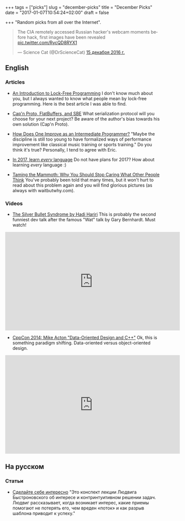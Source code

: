 +++
tags = ["picks"]
slug = "december-picks"
title = "December Picks"
date = "2017-01-07T10:54:24+02:00"
draft = false

+++
"Random picks from all over the Internet".

<!--more-->

<blockquote class="twitter-tweet" data-lang="ru"><p lang="en" dir="ltr">The CIA remotely accessed Russian hacker&#39;s webcam moments before hack, first images have been revealed <a href="https://t.co/RycQD8RYX1">pic.twitter.com/RycQD8RYX1</a></p>&mdash; Science Cat (@DrScienceCat) <a href="https://twitter.com/DrScienceCat/status/809473634259636225">15 декабря 2016 г.</a></blockquote>
<script async src="//platform.twitter.com/widgets.js" charset="utf-8"></script>

## English

### Articles

* [An Introduction to Lock-Free Programming](http://preshing.com/20120612/an-introduction-to-lock-free-programming/)
  I don't know much about you, but I always wanted to know what people mean by
  lock-free programming. Here is the best article I was able to find.

* [Cap'n Proto, FlatBuffers, and SBE](https://capnproto.org/news/2014-06-17-capnproto-flatbuffers-sbe.html)
  What serialization protocol will you choose for your next project? Be aware
  of the author's bias towards his own solution (Cap'n Proto).

* [How Does One Improve as an Intermediate Programmer?](http://ericdykstra.me/blog/improving-as-an-intermediate-programmer)
  "Maybe the discipline is still too young to have formalized ways of
  performance improvement like classical music training or sports training." Do
  you think it's true? Personally, I tend to agree with Eric.

* [In 2017, learn *every* language](https://blog.bradfieldcs.com/in-2017-learn-every-language-59b11f68eee#.ib8fx7xzm)
  Do not have plans for 2017? How about learning *every* language :)

* [Taming the Mammoth: Why You Should Stop Caring What Other People Think](http://waitbutwhy.com/2014/06/taming-mammoth-let-peoples-opinions-run-life.html)
  You've probably been told that many times, but it won't hurt to read about
  this problem again and you will find glorious pictures (as always with
  waitbutwhy.com).

### Videos

* [The Silver Bullet Syndrome by Hadi Hariri](https://www.youtube.com/watch?v=3wyd6J3yjcs)
  This is probably the second funniest dev talk after the famous "Wat" talk by
  Gary Bernhardt. Must watch!

<iframe width="560" height="315" src="https://www.youtube.com/embed/3wyd6J3yjcs" frameborder="0" allowfullscreen></iframe>

* [CppCon 2014: Mike Acton "Data-Oriented Design and C++"](https://www.youtube.com/watch?v=rX0ItVEVjHc)
  Ok, this is something paradigm shifting. Data-oriented versus object-oriented
  design.

<iframe width="560" height="315" src="https://www.youtube.com/embed/rX0ItVEVjHc" frameborder="0" allowfullscreen></iframe>

## На русском

### Статьи

* [Сделайте себе интересно](http://antonz.ru/interest/)
  "Это конспект лекции Людвига Быстроновского об интересе и контринтуитивном
  решении задач. Людвиг рассказывает, когда возникает интерес, какие приемы
  помогают не потерять его, чем вреден «поток» и как разрыв шаблона приводит к
  успеху."

